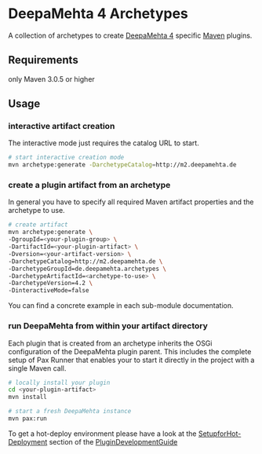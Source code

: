 # DeepaMehta 4 Archetypes

A collection of archetypes to create
[DeepaMehta 4](http://github.com/jri/deepamehta)
specific [Maven](http://maven.apache.org) plugins.

## Requirements

only Maven 3.0.5 or higher

## Usage

### interactive artifact creation

The interactive mode just requires the catalog URL to start.

```sh
# start interactive creation mode
mvn archetype:generate -DarchetypeCatalog=http://m2.deepamehta.de
```

### create a plugin artifact from an archetype

In general you have to specify all required Maven artifact properties and the archetype to use.

```sh
# create artifact
mvn archetype:generate \
-DgroupId=<your-plugin-group> \
-DartifactId=<your-plugin-artifact> \
-Dversion=<your-artifact-version> \
-DarchetypeCatalog=http://m2.deepamehta.de \
-DarchetypeGroupId=de.deepamehta.archetypes \
-DarchetypeArtifactId=<archetype-to-use> \
-DarchetypeVersion=4.2 \
-DinteractiveMode=false
```

You can find a concrete example in each sub-module documentation.

### run DeepaMehta from within your artifact directory

Each plugin that is created from an archetype inherits the OSGi configuration of the DeepaMehta plugin parent.
This includes the complete setup of Pax Runner that enables your to start it directly
in the project with a single Maven call.

```sh
# locally install your plugin
cd <your-plugin-artifact>
mvn install

# start a fresh DeepaMehta instance
mvn pax:run
```

To get a hot-deploy environment please have a look at the
[SetupforHot-Deployment](https://trac.deepamehta.de/wiki/PluginDevelopmentGuide#SetupforHot-Deployment)
section of the [PluginDevelopmentGuide](https://trac.deepamehta.de/wiki/PluginDevelopmentGuide)
